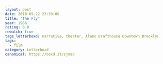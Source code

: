```yaml
---
layout: post 
date: 2018-05-22 23:59:00
title: "The Fly"
year: 1986
rating: 0.8
rewatch: true
tags_letterboxd: narrative, theater, Alamo Drafthouse Downtown Brooklyn, NYC
tags:
  - film
category: Letterboxd
canonical: https://boxd.it/sjmad
---
```

